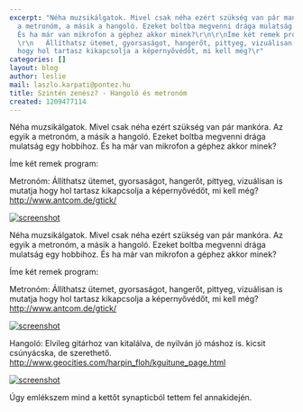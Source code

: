 ```yaml
---
excerpt: "Néha muzsikálgatok. Mivel csak néha ezért szükség van pár mankóra. Az egyik
  a metronóm, a másik a hangoló. Ezeket boltba megvenni drága mulatság egy hobbihoz.
  És ha már van mikrofon a géphez akkor minek?\r\n\r\nÍme két remek program:\r\n\r\nMetronóm:
  \r\n   Állíthatsz ütemet, gyorsaságot, hangerőt, pittyeg, vizuálisan is mutatja
  hogy hol tartasz kikapcsolja a képernyővédőt, mi kell még?\r"
categories: []
layout: blog
author: leslie
mail: laszlo.karpati@pontez.hu
title: Szintén zenész? - Hangoló és metronóm
created: 1209477114
---
```

Néha muzsikálgatok. Mivel csak néha ezért szükség van pár mankóra. Az egyik a metronóm, a másik a hangoló. Ezeket boltba megvenni drága mulatság egy hobbihoz. És ha már van mikrofon a géphez akkor minek?

Íme két remek program:

Metronóm: 
   Állíthatsz ütemet, gyorsaságot, hangerőt, pittyeg, vizuálisan is mutatja hogy hol tartasz kikapcsolja a képernyővédőt, mi kell még?
   <a href="http://www.antcom.de/gtick/">http://www.antcom.de/gtick/</a>
<p><a href="/sites/default/files/gtick-full.png"><img src="/sites/default/files/gtick-full.png" alt="screenshot"/></a></p>Néha muzsikálgatok. Mivel csak néha ezért szükség van pár mankóra. Az egyik a metronóm, a másik a hangoló. Ezeket boltba megvenni drága mulatság egy hobbihoz. És ha már van mikrofon a géphez akkor minek?

Íme két remek program:

Metronóm: 
   Állíthatsz ütemet, gyorsaságot, hangerőt, pittyeg, vizuálisan is mutatja hogy hol tartasz kikapcsolja a képernyővédőt, mi kell még?
   <a href="http://www.antcom.de/gtick/">http://www.antcom.de/gtick/</a>
<p><a href="/sites/default/files/gtick-full.png"><img src="/sites/default/files/gtick-full.png" alt="screenshot"/></a></p>
Hangoló:
  Elvileg gitárhoz van kitalálva, de nyilván jó máshoz is. kicsit csúnyácska, de szerethető.
  <a href="http://www.geocities.com/harpin_floh/kguitune_page.html">http://www.geocities.com/harpin_floh/kguitune_page.html</a>
<img src=''http://linuxbox.hu/sites/default/files/gtkguitune-shot.gif">
<p><a href="/sites/default/files/gtkguitune-shot.gif"><img src="/sites/default/files/gtkguitune-shot.gif" alt="screenshot"/></a></p>

Úgy emlékszem mind a kettőt synapticból tettem fel annakidején.

